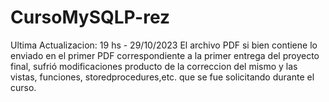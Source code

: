 # CursoMySQLP-rez
Ultima Actualizacion: 19 hs - 29/10/2023
El archivo PDF si bien contiene lo enviado en el primer PDF correspondiente a la primer entrega del proyecto final,  sufrió modificaciones producto de la correccion del mismo y las vistas, funciones, storedprocedures,etc. que se fue solicitando durante el curso. 
